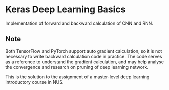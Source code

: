 # Keras Deep Learning Basics

Implementation of forward and backward calculation of CNN and RNN.

## Note

Both TensorFlow and PyTorch support auto gradient calculation, so it is not necessary to write backward calculation code in practice. The code serves as a reference to understand the gradient calculation, and may help analyse the convergence and research on pruning of deep learning network.

This is the solution to the assignment of a master-level deep learning introductory course in NUS.
